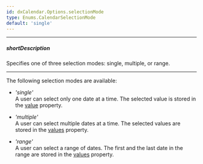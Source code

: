 ```yaml
---
id: dxCalendar.Options.selectionMode
type: Enums.CalendarSelectionMode
default: 'single'
---
```

---
##### shortDescription
Specifies one of three selection modes: single, multiple, or range.

---
The following selection modes are available:

- *'single'*    
A user can select only one date at a time. The selected value is stored in the [value](/Documentation/ApiReference/UI_Components/dxCalendar/Configuration/#value) property.

- *'multiple'*     
A user can select multiple dates at a time. The selected values are stored in the [values](/Documentation/ApiReference/UI_Components/dxCalendar/Configuration/#values) property.

- *'range'*      
A user can select a range of dates. The first and the last date in the range are stored in the [values](/Documentation/ApiReference/UI_Components/dxCalendar/Configuration/#values) property.